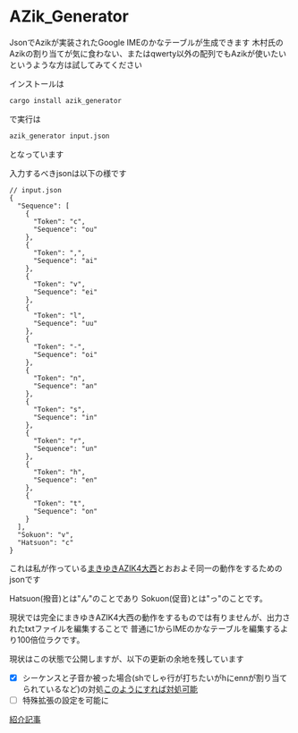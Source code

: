 # AZik_Generator

JsonでAzikが実装されたGoogle IMEのかなテーブルが生成できます
木村氏のAzikの割り当てが気に食わない、またはqwerty以外の配列でもAzikが使いたい
というような方は試してみてください

インストールは

```bash
cargo install azik_generator
```

で実行は

```bash
azik_generator input.json
```

となっています

入力するべきjsonは以下の様です

```jsonc
// input.json
{
  "Sequence": [
    {
      "Token": "c",
      "Sequence": "ou"
    },
    {
      "Token": ",",
      "Sequence": "ai"
    },
    {
      "Token": "v",
      "Sequence": "ei"
    },
    {
      "Token": "l",
      "Sequence": "uu"
    },
    {
      "Token": "-",
      "Sequence": "oi"
    },
    {
      "Token": "n",
      "Sequence": "an"
    },
    {
      "Token": "s",
      "Sequence": "in"
    },
    {
      "Token": "r",
      "Sequence": "un"
    },
    {
      "Token": "h",
      "Sequence": "en"
    },
    {
      "Token": "t",
      "Sequence": "on"
    }
  ],
  "Sokuon": "v",
  "Hatsuon": "c"
}
```

これは私が作っている[まきゆきAZIK4大西](https://github.com/maki-07061210/MakiyukiAZIK4Ohnishi)とおおよそ同一の動作をするためのjsonです

Hatsuon(撥音)とは"ん"のことであり
Sokuon(促音)とは"っ"のことです。

現状では完全にまきゆきAZIK4大西の動作をするものでは有りませんが、出力されたtxtファイルを編集することで
普通に1からIMEのかなテーブルを編集するより100倍位ラクです。

現状はこの状態で公開しますが、以下の更新の余地を残しています

- [x] シーケンスと子音か被った場合(shでしゃ行が打ちたいがhにennが割り当てられているなど)の対処[このようにすれば対処可能](https://makiyuki.blog/blog/updateazik117.html)
- [ ] 特殊拡張の設定を可能に

[紹介記事](https://makiyuki.blog/blog/azik_generator.html)

